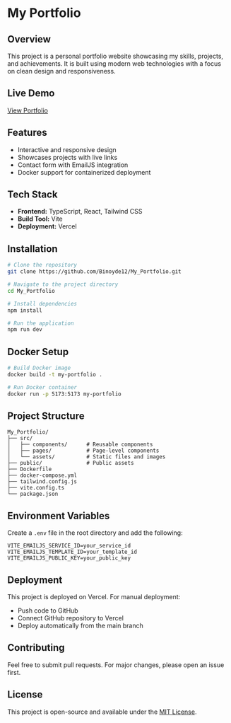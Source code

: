 # My Portfolio

## Overview
This project is a personal portfolio website showcasing my skills, projects, and achievements. It is built using modern web technologies with a focus on clean design and responsiveness.

## Live Demo
[View Portfolio](https://binoyde12.github.io/My_Portfolio/)

## Features
- Interactive and responsive design
- Showcases projects with live links
- Contact form with EmailJS integration
- Docker support for containerized deployment

## Tech Stack
- **Frontend:** TypeScript, React, Tailwind CSS
- **Build Tool:** Vite
- **Deployment:** Vercel

## Installation
```bash
# Clone the repository
git clone https://github.com/Binoyde12/My_Portfolio.git

# Navigate to the project directory
cd My_Portfolio

# Install dependencies
npm install

# Run the application
npm run dev
```

## Docker Setup
```bash
# Build Docker image
docker build -t my-portfolio .

# Run Docker container
docker run -p 5173:5173 my-portfolio
```

## Project Structure
```
My_Portfolio/
├── src/
│   ├── components/      # Reusable components
│   ├── pages/           # Page-level components
│   └── assets/          # Static files and images
├── public/              # Public assets
├── Dockerfile
├── docker-compose.yml
├── tailwind.config.js
├── vite.config.ts
└── package.json
```

## Environment Variables
Create a `.env` file in the root directory and add the following:
```
VITE_EMAILJS_SERVICE_ID=your_service_id
VITE_EMAILJS_TEMPLATE_ID=your_template_id
VITE_EMAILJS_PUBLIC_KEY=your_public_key
```

## Deployment
This project is deployed on Vercel. For manual deployment:
- Push code to GitHub
- Connect GitHub repository to Vercel
- Deploy automatically from the main branch

## Contributing
Feel free to submit pull requests. For major changes, please open an issue first.

## License
This project is open-source and available under the [MIT License](LICENSE).


